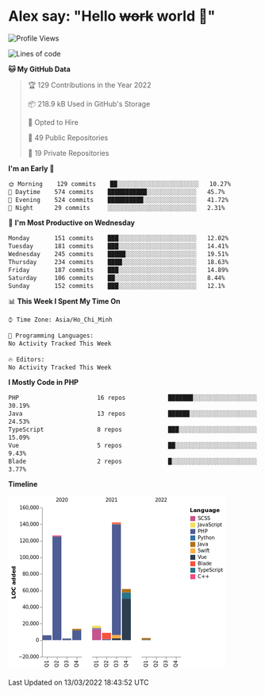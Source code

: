 # Alex say: "Hello ~~work~~ world 🐾"

<!--START_SECTION:waka-->
![Profile Views](http://img.shields.io/badge/Profile%20Views-0-blue)

![Lines of code](https://img.shields.io/badge/From%20Hello%20World%20I%27ve%20Written-381%20Thousand%20lines%20of%20code-blue)

**🐱 My GitHub Data** 

> 🏆 129 Contributions in the Year 2022
 > 
> 📦 218.9 kB Used in GitHub's Storage 
 > 
> 💼 Opted to Hire
 > 
> 📜 49 Public Repositories 
 > 
> 🔑 19 Private Repositories  
 > 
**I'm an Early 🐤** 

```text
🌞 Morning    129 commits    ██░░░░░░░░░░░░░░░░░░░░░░░   10.27% 
🌆 Daytime    574 commits    ███████████░░░░░░░░░░░░░░   45.7% 
🌃 Evening    524 commits    ██████████░░░░░░░░░░░░░░░   41.72% 
🌙 Night      29 commits     ░░░░░░░░░░░░░░░░░░░░░░░░░   2.31%

```
📅 **I'm Most Productive on Wednesday** 

```text
Monday       151 commits    ███░░░░░░░░░░░░░░░░░░░░░░   12.02% 
Tuesday      181 commits    ███░░░░░░░░░░░░░░░░░░░░░░   14.41% 
Wednesday    245 commits    █████░░░░░░░░░░░░░░░░░░░░   19.51% 
Thursday     234 commits    ████░░░░░░░░░░░░░░░░░░░░░   18.63% 
Friday       187 commits    ███░░░░░░░░░░░░░░░░░░░░░░   14.89% 
Saturday     106 commits    ██░░░░░░░░░░░░░░░░░░░░░░░   8.44% 
Sunday       152 commits    ███░░░░░░░░░░░░░░░░░░░░░░   12.1%

```


📊 **This Week I Spent My Time On** 

```text
⌚︎ Time Zone: Asia/Ho_Chi_Minh

💬 Programming Languages: 
No Activity Tracked This Week

🔥 Editors: 
No Activity Tracked This Week

```

**I Mostly Code in PHP** 

```text
PHP                      16 repos            ███████░░░░░░░░░░░░░░░░░░   30.19% 
Java                     13 repos            ██████░░░░░░░░░░░░░░░░░░░   24.53% 
TypeScript               8 repos             ███░░░░░░░░░░░░░░░░░░░░░░   15.09% 
Vue                      5 repos             ██░░░░░░░░░░░░░░░░░░░░░░░   9.43% 
Blade                    2 repos             █░░░░░░░░░░░░░░░░░░░░░░░░   3.77%

```


**Timeline**

![Chart not found](https://raw.githubusercontent.com/alexzvn/alexzvn/main/charts/bar_graph.png) 


 Last Updated on 13/03/2022 18:43:52 UTC
<!--END_SECTION:waka-->
